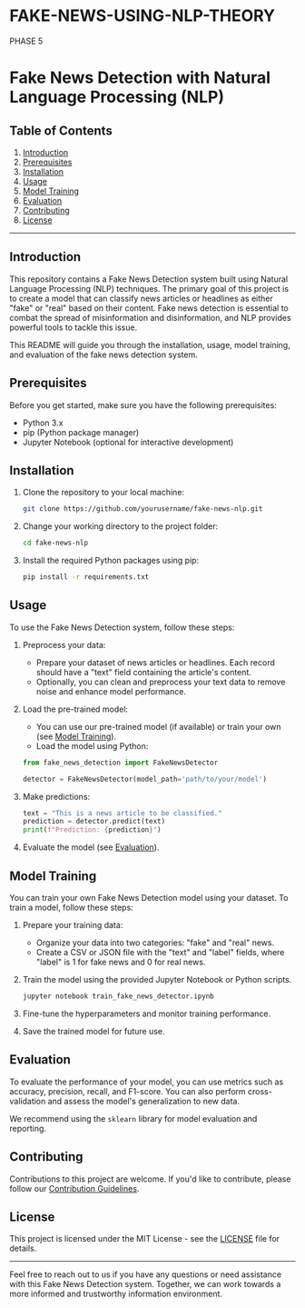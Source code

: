 # FAKE-NEWS-USING-NLP-THEORY
PHASE 5
# Fake News Detection with Natural Language Processing (NLP)

## Table of Contents

1. [Introduction](#introduction)
2. [Prerequisites](#prerequisites)
3. [Installation](#installation)
4. [Usage](#usage)
5. [Model Training](#model-training)
6. [Evaluation](#evaluation)
7. [Contributing](#contributing)
8. [License](#license)

---

## Introduction

This repository contains a Fake News Detection system built using Natural Language Processing (NLP) techniques. The primary goal of this project is to create a model that can classify news articles or headlines as either "fake" or "real" based on their content. Fake news detection is essential to combat the spread of misinformation and disinformation, and NLP provides powerful tools to tackle this issue.

This README will guide you through the installation, usage, model training, and evaluation of the fake news detection system.

## Prerequisites

Before you get started, make sure you have the following prerequisites:

- Python 3.x
- pip (Python package manager)
- Jupyter Notebook (optional for interactive development)

## Installation

1. Clone the repository to your local machine:

   ```bash
   git clone https://github.com/yourusername/fake-news-nlp.git
   ```

2. Change your working directory to the project folder:

   ```bash
   cd fake-news-nlp
   ```

3. Install the required Python packages using pip:

   ```bash
   pip install -r requirements.txt
   ```

## Usage

To use the Fake News Detection system, follow these steps:

1. Preprocess your data:
   - Prepare your dataset of news articles or headlines. Each record should have a "text" field containing the article's content.
   - Optionally, you can clean and preprocess your text data to remove noise and enhance model performance.

2. Load the pre-trained model:
   - You can use our pre-trained model (if available) or train your own (see [Model Training](#model-training)).
   - Load the model using Python:

   ```python
   from fake_news_detection import FakeNewsDetector

   detector = FakeNewsDetector(model_path='path/to/your/model')
   ```

3. Make predictions:

   ```python
   text = "This is a news article to be classified."
   prediction = detector.predict(text)
   print(f"Prediction: {prediction}")
   ```

4. Evaluate the model (see [Evaluation](#evaluation)).

## Model Training

You can train your own Fake News Detection model using your dataset. To train a model, follow these steps:

1. Prepare your training data:
   - Organize your data into two categories: "fake" and "real" news.
   - Create a CSV or JSON file with the "text" and "label" fields, where "label" is 1 for fake news and 0 for real news.

2. Train the model using the provided Jupyter Notebook or Python scripts.

   ```bash
   jupyter notebook train_fake_news_detector.ipynb
   ```

3. Fine-tune the hyperparameters and monitor training performance.

4. Save the trained model for future use.

## Evaluation

To evaluate the performance of your model, you can use metrics such as accuracy, precision, recall, and F1-score. You can also perform cross-validation and assess the model's generalization to new data.

We recommend using the `sklearn` library for model evaluation and reporting.

## Contributing

Contributions to this project are welcome. If you'd like to contribute, please follow our [Contribution Guidelines](CONTRIBUTING.md).

## License

This project is licensed under the MIT License - see the [LICENSE](LICENSE) file for details.

---

Feel free to reach out to us if you have any questions or need assistance with this Fake News Detection system. Together, we can work towards a more informed and trustworthy information environment.
